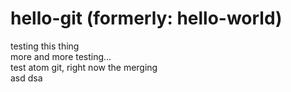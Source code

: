 # hello-git (formerly: hello-world)

testing this thing  
more and more testing...  
test atom git, right now the merging  
asd
dsa
